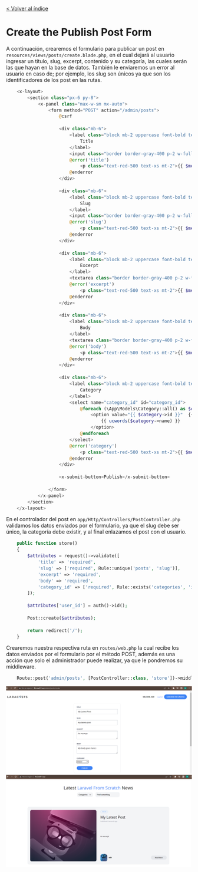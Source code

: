 [< Volver al índice](/docs/readme.md)

# Create the Publish Post Form

A continuación, crearemos el formulario para publicar un post en `resources/views/posts/create.blade.php`, en el cual dejará al usuario ingresar un titulo, slug, excerpt, contenido y su categoría, las cuales serán las que hayan en la base de datos. También le enviaremos un error al usuario en caso de; por ejemplo, los slug son únicos ya que son los identificadores de los post en las rutas.  

```php
    <x-layout>
        <section class="px-6 py-8">
            <x-panel class="max-w-sm mx-auto">
                <form method="POST" action="/admin/posts">
                    @csrf

                    <div class="mb-6">
                        <label class="block mb-2 uppercase font-bold text-xs text-gray-700" for="title">
                            Title
                        </label>
                        <input class="border border-gray-400 p-2 w-full" type="text" name="title" id="title" value="{{ old('title') }}" required>
                        @error('title')
                            <p class="text-red-500 text-xs mt-2">{{ $message }}</p>
                        @enderror
                    </div>

                    <div class="mb-6">
                        <label class="block mb-2 uppercase font-bold text-xs text-gray-700" for="slug">
                            Slug
                        </label>
                        <input class="border border-gray-400 p-2 w-full" type="text" name="slug" id="slug" value="{{ old('slug') }}" required>
                        @error('slug')
                            <p class="text-red-500 text-xs mt-2">{{ $message }}</p>
                        @enderror
                    </div>

                    <div class="mb-6">
                        <label class="block mb-2 uppercase font-bold text-xs text-gray-700" for="excerpt">
                            Excerpt
                        </label>
                        <textarea class="border border-gray-400 p-2 w-full" name="excerpt" id="excerpt" required>{{ old('excerpt') }}</textarea>
                        @error('excerpt')
                            <p class="text-red-500 text-xs mt-2">{{ $message }}</p>
                        @enderror
                    </div>

                    <div class="mb-6">
                        <label class="block mb-2 uppercase font-bold text-xs text-gray-700" for="body" >
                            Body
                        </label>
                        <textarea class="border border-gray-400 p-2 w-full" name="body" id="body" required>{{ old('body') }}</textarea>
                        @error('body')
                            <p class="text-red-500 text-xs mt-2">{{ $message }}</p>
                        @enderror
                    </div>

                    <div class="mb-6">
                        <label class="block mb-2 uppercase font-bold text-xs text-gray-700" for="category_id">
                            Category
                        </label>
                        <select name="category_id" id="category_id">
                            @foreach (\App\Models\Category::all() as $category)
                                <option value="{{ $category->id }}"  {{ old('category_id') == $category->id ? 'selected' : '' }}>
                                    {{ ucwords($category->name) }}
                                </option>
                            @endforeach
                        </select>
                        @error('category')
                            <p class="text-red-500 text-xs mt-2">{{ $message }}</p>
                        @enderror
                    </div>

                    <x-submit-button>Publish</x-submit-button>

                </form>
            </x-panel>
        </section>
    </x-layout>
```

En el controlador del post en `app/Http/Controllers/PostController.php` validamos los datos enviados por el formulario, ya que el slug debe ser único, la categoría debe existir, y al final enlazamos el post con el usuario. 

```php
    public function store()
    {
        $attributes = request()->validate([
            'title' => 'required',
            'slug' => ['required', Rule::unique('posts', 'slug')],
            'excerpt' => 'required',
            'body' => 'required',
            'category_id' => ['required', Rule::exists('categories', 'id')]
        ]);

        $attributes['user_id'] = auth()->id();

        Post::create($attributes);

        return redirect('/');
    }
```

Crearemos nuestra respectiva ruta en `routes/web.php` la cual recibe los datos enviados por el formulario por el método POST, además es una acción que solo el administrador puede realizar, ya que le pondremos su middleware.

```php
    Route::post('admin/posts', [PostController::class, 'store'])->middleware('admin');
```

![image](./images/ep63-1.png "Admin Web")
![image](./images/ep63-2.png "Admin Web")